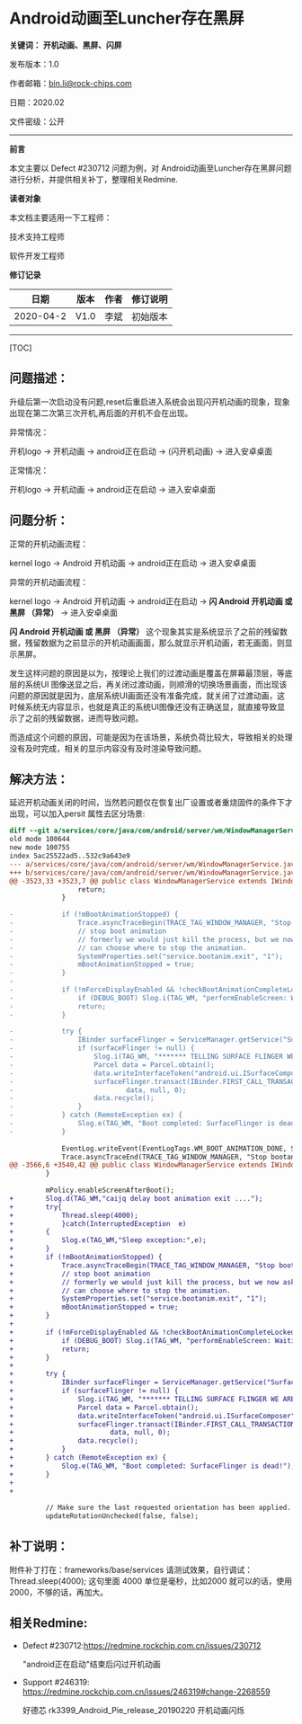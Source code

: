 # Android动画至Luncher存在黑屏

**关键词：** **开机动画、黑屏、闪屏**

发布版本：1.0

作者邮箱：bin.li@rock-chips.com

日期：2020.02

文件密级：公开

----

**前言**

本文主要以 Defect #230712 问题为例，对 Android动画至Luncher存在黑屏问题进行分析，并提供相关补丁，整理相关Redmine.

**读者对象**

本文档主要适用一下工程师：

技术支持工程师

软件开发工程师

**修订记录**

| 日期      | 版本 | 作者 | 修订说明 |
| --------- | ---- | ---- | -------- |
| 2020-04-2 | V1.0 | 李斌 | 初始版本 |

---

[TOC]


## 问题描述：

升级后第一次启动没有问题,reset后重启进入系统会出现闪开机动画的现象，现象出现在第二次第三次开机,再后面的开机不会在出现。

异常情况：

开机logo -> 开机动画 -> android正在启动 -> (闪开机动画) -> 进入安卓桌面

正常情况：

开机logo -> 开机动画 -> android正在启动 -> 进入安卓桌面



## 问题分析：

正常的开机动画流程：

kernel logo -> Android 开机动画 -> android正在启动 -> 进入安卓桌面



异常的开机动画流程：

kernel logo -> Android 开机动画 -> android正在启动 -> **闪 Android 开机动画 或 黑屏 （异常）** -> 进入安卓桌面



**闪 Android 开机动画 或 黑屏 （异常）** 这个现象其实是系统显示了之前的残留数据，残留数据为之前显示的开机动画画面，那么就显示开机动画，若无画面，则显示黑屏。



发生这样问题的原因是以为，按理论上我们的过渡动画是覆盖在屏幕最顶层，等底层的系统UI 图像送显之后，再关闭过渡动画，则顺滑的切换场景画面，而出现该问题的原因就是因为，底层系统UI画面还没有准备完成，就关闭了过渡动画，这时候系统无内容显示，也就是真正的系统UI图像还没有正确送显，就直接导致显示了之前的残留数据，进而导致问题。



而造成这个问题的原因，可能是因为在该场景，系统负荷比较大，导致相关的处理没有及时完成，相关的显示内容没有及时渲染导致问题。



## 解决方法：

延迟开机动画关闭的时间，当然若问题仅在恢复出厂设置或者重烧固件的条件下才出现，可以加入persit 属性去区分场景:

```diff
diff --git a/services/core/java/com/android/server/wm/WindowManagerService.java b/services/core/java/com/android/server/wm/WindowManagerService.java
old mode 100644
new mode 100755
index 5ac25522ad5..532c9a643e9
--- a/services/core/java/com/android/server/wm/WindowManagerService.java
+++ b/services/core/java/com/android/server/wm/WindowManagerService.java
@@ -3523,33 +3523,7 @@ public class WindowManagerService extends IWindowManager.Stub
                 return;
             }
 
-            if (!mBootAnimationStopped) {
-                Trace.asyncTraceBegin(TRACE_TAG_WINDOW_MANAGER, "Stop bootanim", 0);
-                // stop boot animation
-                // formerly we would just kill the process, but we now ask it to exit so it
-                // can choose where to stop the animation.
-                SystemProperties.set("service.bootanim.exit", "1");
-                mBootAnimationStopped = true;
-            }
-
-            if (!mForceDisplayEnabled && !checkBootAnimationCompleteLocked()) {
-                if (DEBUG_BOOT) Slog.i(TAG_WM, "performEnableScreen: Waiting for anim complete");
-                return;
-            }
 
-            try {
-                IBinder surfaceFlinger = ServiceManager.getService("SurfaceFlinger");
-                if (surfaceFlinger != null) {
-                    Slog.i(TAG_WM, "******* TELLING SURFACE FLINGER WE ARE BOOTED!");
-                    Parcel data = Parcel.obtain();
-                    data.writeInterfaceToken("android.ui.ISurfaceComposer");
-                    surfaceFlinger.transact(IBinder.FIRST_CALL_TRANSACTION, // BOOT_FINISHED
-                            data, null, 0);
-                    data.recycle();
-                }
-            } catch (RemoteException ex) {
-                Slog.e(TAG_WM, "Boot completed: SurfaceFlinger is dead!");
-            }
 
             EventLog.writeEvent(EventLogTags.WM_BOOT_ANIMATION_DONE, SystemClock.uptimeMillis());
             Trace.asyncTraceEnd(TRACE_TAG_WINDOW_MANAGER, "Stop bootanim", 0);
@@ -3566,6 +3540,42 @@ public class WindowManagerService extends IWindowManager.Stub
         }
 
         mPolicy.enableScreenAfterBoot();
+        Slog.d(TAG_WM,"caijq delay boot animation exit ....");
+        try{
+            Thread.sleep(4000);
+            }catch(InterruptedException  e)
+        {
+            Slog.e(TAG_WM,"Sleep exception:",e);
+        }
+        if (!mBootAnimationStopped) {
+            Trace.asyncTraceBegin(TRACE_TAG_WINDOW_MANAGER, "Stop bootanim", 0);
+            // stop boot animation
+            // formerly we would just kill the process, but we now ask it to exit so it
+            // can choose where to stop the animation.
+            SystemProperties.set("service.bootanim.exit", "1");
+            mBootAnimationStopped = true;
+        }
+        
+        if (!mForceDisplayEnabled && !checkBootAnimationCompleteLocked()) {
+            if (DEBUG_BOOT) Slog.i(TAG_WM, "performEnableScreen: Waiting for anim complete");
+            return;
+        }
+        
+        try {
+            IBinder surfaceFlinger = ServiceManager.getService("SurfaceFlinger");
+            if (surfaceFlinger != null) {
+                Slog.i(TAG_WM, "******* TELLING SURFACE FLINGER WE ARE BOOTED!");
+                Parcel data = Parcel.obtain();
+                data.writeInterfaceToken("android.ui.ISurfaceComposer");
+                surfaceFlinger.transact(IBinder.FIRST_CALL_TRANSACTION, // BOOT_FINISHED
+                        data, null, 0);
+                data.recycle();
+            }
+        } catch (RemoteException ex) {
+            Slog.e(TAG_WM, "Boot completed: SurfaceFlinger is dead!");
+        }
+
+        
 
         // Make sure the last requested orientation has been applied.
         updateRotationUnchecked(false, false);
```



## 补丁说明：

附件补丁打在：frameworks/base/services
请测试效果，自行调试：
Thread.sleep(4000); 这句里面 4000 单位是毫秒，比如2000 就可以的话，使用2000，不够的话，再加大。

## 相关Redmine:

- Defect #230712:https://redmine.rockchip.com.cn/issues/230712

  "android正在启动"结束后闪过开机动画

- Support #246319: https://redmine.rockchip.com.cn/issues/246319#change-2268559

  好德芯 rk3399_Android_Pie_release_20190220 开机动画闪烁





